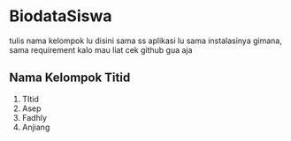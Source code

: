 # BiodataSiswa

tulis nama kelompok lu disini sama ss aplikasi lu sama instalasinya gimana, sama requirement kalo mau liat cek github gua aja

## Nama Kelompok Titid 
1. TItid
2. Asep
3. Fadhly
4. Anjiang
